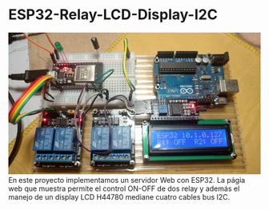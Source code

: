# ESP32-Relay-LCD-Display-I2C
![ESP32 Web Server](https://raw.githubusercontent.com/ocantone/ESP32-Relay-LCD-Display-I2C/master/ESP32WebServer.png)
En este proyecto implementamos un servidor Web con ESP32. La págia web que muestra permite el control ON-OFF de dos relay y además el manejo de un display
LCD H44780 mediane cuatro cables bus I2C.
